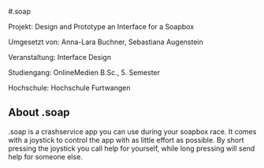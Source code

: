 #.soap

Projekt: Design and Prototype an Interface for a Soapbox

Umgesetzt von: Anna-Lara Buchner, Sebastiana Augenstein

Veranstaltung: Interface Design

Studiengang: OnlineMedien B.Sc., 5. Semester

Hochschule: Hochschule Furtwangen


## About .soap

.soap is a crashservice app you can use during your soapbox race. 
It comes with a joystick to control the app with as little effort as possible. 
By short pressing the joystick you call help for yourself, while long pressing will send help for someone else. 
